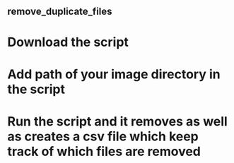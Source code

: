 ## remove_duplicate_files
# Download the script 
# Add path of your image directory in the script
# Run the script and it removes as well as creates a csv file which keep track of which files are removed
